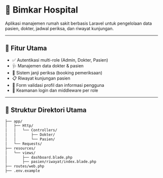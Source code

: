 # 🏥 Bimkar Hospital

Aplikasi manajemen rumah sakit berbasis Laravel untuk pengelolaan data pasien, dokter, jadwal periksa, dan riwayat kunjungan.

---

## 🚀 Fitur Utama

- ✅ Autentikasi multi-role (Admin, Dokter, Pasien)
- 🩺 Manajemen data dokter & pasien
- 📆 Sistem janji periksa (booking pemeriksaan)
- 📋 Riwayat kunjungan pasien
- 🧾 Form validasi profil dan informasi pengguna
- 🔐 Keamanan login dan middleware per role

---

## 📂 Struktur Direktori Utama

```bash
├── app/
│   ├── Http/
│   │   └── Controllers/
│   │       ├── Dokter/
│   │       └── Pasien/
│   └── Requests/
├── resources/
│   └── views/
│       ├── dashboard.blade.php
│       ├── pasien/riwayat/index.blade.php
├── routes/web.php
├── .env.example
